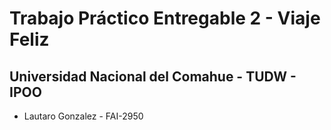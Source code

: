 # Trabajo Práctico Entregable 2 - Viaje Feliz
## Universidad Nacional del Comahue - TUDW - IPOO
- Lautaro Gonzalez - FAI-2950
